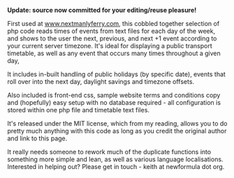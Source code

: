 **Update: source now committed for your editing/reuse pleasure!**

First used at www.nextmanlyferry.com, this cobbled together selection of php code reads times of events from text files for each day of the week, and shows to the user the next, previous, and next +1 event according to your current server timezone. It's ideal for displaying a public transport timetable, as well as any event that occurs many times throughout a given day,

It includes in-built handling of public holidays (by specific date), events that roll over into the next day, daylight savings and timezone offsets.

Also included is front-end css, sample website terms and conditions copy and (hopefully) easy setup with no database required - all configuration is stored within one php file and timetable text files.

It's released under the MIT license, which from my reading, allows you to do pretty much anything with this code as long as you credit the original author and link to this page.

It really needs someone to rework much of the duplicate functions into something more simple and lean, as well as various language localisations. Interested in helping out? Please get in touch - keith at newformula dot org.